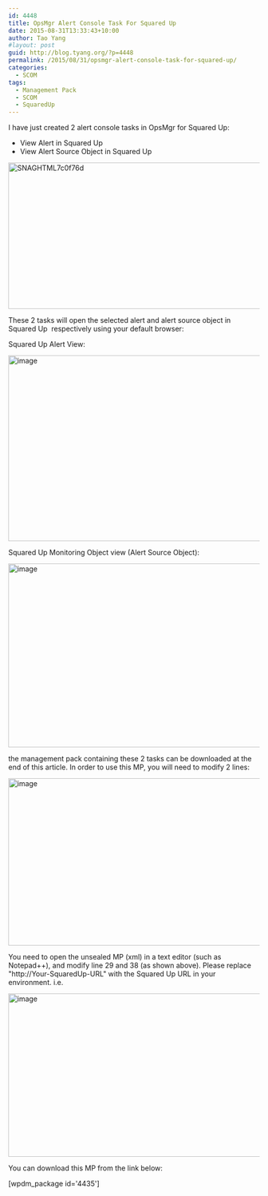 ```yaml
---
id: 4448
title: OpsMgr Alert Console Task For Squared Up
date: 2015-08-31T13:33:43+10:00
author: Tao Yang
#layout: post
guid: http://blog.tyang.org/?p=4448
permalink: /2015/08/31/opsmgr-alert-console-task-for-squared-up/
categories:
  - SCOM
tags:
  - Management Pack
  - SCOM
  - SquaredUp
---
```

I have just created 2 alert console tasks in OpsMgr for Squared Up:
<ul>
	<li>View Alert in Squared Up</li>
	<li>View Alert Source Object in Squared Up</li>
</ul>
<a href="http://blog.tyang.org/wp-content/uploads/2015/08/SNAGHTML7c0f76d.png"><img style="background-image: none; padding-top: 0px; padding-left: 0px; display: inline; padding-right: 0px; border: 0px;" title="SNAGHTML7c0f76d" src="http://blog.tyang.org/wp-content/uploads/2015/08/SNAGHTML7c0f76d_thumb.png" alt="SNAGHTML7c0f76d" width="546" height="293" border="0" /></a>

These 2 tasks will open the selected alert and alert source object in Squared Up  respectively using your default browser:

Squared Up Alert View:

<a href="http://blog.tyang.org/wp-content/uploads/2015/08/image39.png"><img style="background-image: none; padding-top: 0px; padding-left: 0px; display: inline; padding-right: 0px; border: 0px;" title="image" src="http://blog.tyang.org/wp-content/uploads/2015/08/image_thumb39.png" alt="image" width="538" height="372" border="0" /></a>

Squared Up Monitoring Object view (Alert Source Object):

<a href="http://blog.tyang.org/wp-content/uploads/2015/08/image40.png"><img style="background-image: none; padding-top: 0px; padding-left: 0px; display: inline; padding-right: 0px; border: 0px;" title="image" src="http://blog.tyang.org/wp-content/uploads/2015/08/image_thumb40.png" alt="image" width="533" height="368" border="0" /></a>

the management pack containing these 2 tasks can be downloaded at the end of this article. In order to use this MP, you will need to modify 2 lines:

<a href="http://blog.tyang.org/wp-content/uploads/2015/08/image41.png"><img style="background-image: none; padding-top: 0px; padding-left: 0px; display: inline; padding-right: 0px; border: 0px;" title="image" src="http://blog.tyang.org/wp-content/uploads/2015/08/image_thumb41.png" alt="image" width="677" height="335" border="0" /></a>

You need to open the unsealed MP (xml) in a text editor (such as Notepad++), and modify line 29 and 38 (as shown above). Please replace "http://Your-SquaredUp-URL" with the Squared Up URL in your environment. i.e.

<a href="http://blog.tyang.org/wp-content/uploads/2015/08/image42.png"><img style="background-image: none; padding-top: 0px; padding-left: 0px; display: inline; padding-right: 0px; border: 0px;" title="image" src="http://blog.tyang.org/wp-content/uploads/2015/08/image_thumb42.png" alt="image" width="661" height="327" border="0" /></a>

You can download this MP from the link below:

[wpdm_package id='4435']